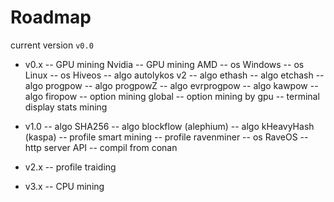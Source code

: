 # Roadmap

current version `v0.0`

+ v0.x
-- GPU mining Nvidia
-- GPU mining AMD
-- os Windows
-- os Linux
-- os Hiveos
-- algo autolykos v2
-- algo ethash
-- algo etchash
-- algo progpow
-- algo progpowZ
-- algo evrprogpow
-- algo kawpow
-- algo firopow
-- option mining global
-- option mining by gpu
-- terminal display stats mining

+ v1.0
-- algo SHA256
-- algo blockflow (alephium)
-- algo kHeavyHash (kaspa)
-- profile smart mining
-- profile ravenminer
-- os RaveOS
-- http server API
-- compil from conan

+ v2.x
-- profile traiding

+ v3.x
-- CPU mining

